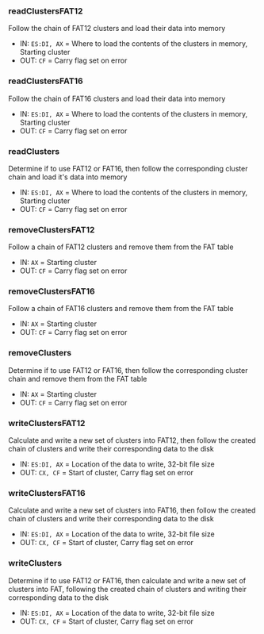 ### readClustersFAT12
Follow the chain of FAT12 clusters and load their data into memory
* IN: `ES:DI, AX` = Where to load the contents of the clusters in memory, Starting cluster
* OUT: `CF` = Carry flag set on error

### readClustersFAT16
Follow the chain of FAT16 clusters and load their data into memory
* IN: `ES:DI, AX` = Where to load the contents of the clusters in memory, Starting cluster
* OUT: `CF` = Carry flag set on error

### readClusters
Determine if to use FAT12 or FAT16, then follow the corresponding cluster chain and load it's data into memory
* IN: `ES:DI, AX` = Where to load the contents of the clusters in memory, Starting cluster
* OUT: `CF` = Carry flag set on error

### removeClustersFAT12
Follow a chain of FAT12 clusters and remove them from the FAT table
* IN: `AX` = Starting cluster
* OUT: `CF` = Carry flag set on error

### removeClustersFAT16
Follow a chain of FAT16 clusters and remove them from the FAT table
* IN: `AX` = Starting cluster
* OUT: `CF` = Carry flag set on error

### removeClusters
Determine if to use FAT12 or FAT16, then follow the corresponding cluster chain and remove them from the FAT table
* IN: `AX` = Starting cluster
* OUT: `CF` = Carry flag set on error

### writeClustersFAT12
Calculate and write a new set of clusters into FAT12, then follow the created chain of clusters and write their corresponding data to the disk
* IN: `ES:DI, AX` = Location of the data to write, 32-bit file size
* OUT: `CX, CF` = Start of cluster, Carry flag set on error

### writeClustersFAT16
Calculate and write a new set of clusters into FAT16, then follow the created chain of clusters and write their corresponding data to the disk
* IN: `ES:DI, AX` = Location of the data to write, 32-bit file size
* OUT: `CX, CF` = Start of cluster, Carry flag set on error

### writeClusters
Determine if to use FAT12 or FAT16, then calculate and write a new set of clusters into FAT, following the created chain of clusters and writing their corresponding data to the disk
* IN: `ES:DI, AX` = Location of the data to write, 32-bit file size
* OUT: `CX, CF` = Start of cluster, Carry flag set on error
